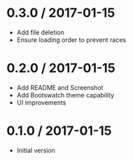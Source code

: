 # 0.3.0 / 2017-01-15

  * Add file deletion
  * Ensure loading order to prevent races

# 0.2.0 / 2017-01-15

  * Add README and Screenshot
  * Add Bootswatch theme capability
  * UI improvements

# 0.1.0 / 2017-01-15

  * Initial version